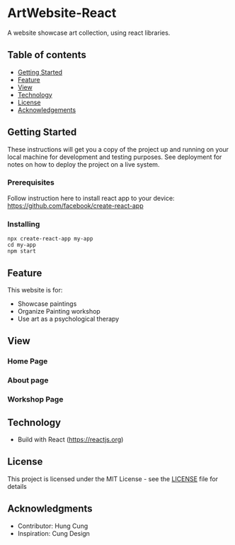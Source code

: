 # ArtWebsite-React
A website showcase art collection, using react libraries.

## Table of contents
* [Getting Started](#getting-started)
* [Feature](#feature)
* [View](#view)
* [Technology](#technology)
* [License](#license)
* [Acknowledgements](#acknowledges)

## Getting Started

These instructions will get you a copy of the project up and running on your local machine for development and testing purposes. See deployment for notes on how to deploy the project on a live system.

### Prerequisites

Follow instruction here to install react app to your device: https://github.com/facebook/create-react-app

### Installing

```
npx create-react-app my-app
cd my-app
npm start
```
## Feature

This website is for:
* Showcase paintings
* Organize Painting workshop
* Use art as a psychological therapy

## View

### Home Page
### About page
### Workshop Page

## Technology

* Build with React (https://reactjs.org)

## License

This project is licensed under the MIT License - see the [LICENSE](LICENSE) file for details

## Acknowledgments
* Contributor: Hung Cung
* Inspiration: Cung Design
